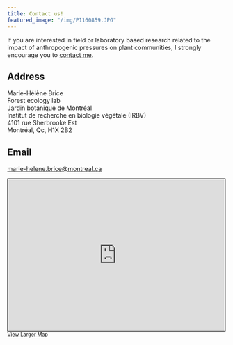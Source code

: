 ```yaml
---
title: Contact us!
featured_image: "/img/P1160859.JPG"
---
```


If you are interested in field or laboratory based research related to the
impact of anthropogenic pressures on plant communities, I strongly encourage you
to [contact me](marie-helene.brice@montreal.ca).

## Address

Marie-Hélène Brice  <br>
Forest ecology lab <br>
Jardin botanique de Montréal <br>
Institut de recherche en biologie végétale (IRBV) <br>
4101 rue Sherbrooke Est <br>
Montréal, Qc, H1X 2B2

## Email

marie-helene.brice@montreal.ca

<iframe width="500" height="350" frameborder="0" scrolling="no" marginheight="0" marginwidth="0" src="https://www.openstreetmap.org/export/embed.html?bbox=-73.57063293457033%2C45.549955773203344%2C-73.54230880737306%2C45.56368834490764&amp;layer=mapnik&amp;marker=45.55682247855643%2C-73.55647087097168" style="border: 1px solid black"></iframe><br/><small><a href="https://www.openstreetmap.org/?mlat=45.5568&amp;mlon=-73.5565#map=16/45.5568/-73.5565">View Larger Map</a></small>
